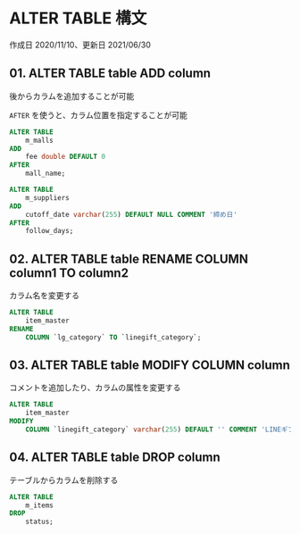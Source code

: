 # ALTER TABLE 構文

作成日 2020/11/10、更新日 2021/06/30

## 01. ALTER TABLE table ADD column

後からカラムを追加することが可能

`AFTER` を使うと、カラム位置を指定することが可能

```sql
ALTER TABLE
    m_malls
ADD
    fee double DEFAULT 0
AFTER
    mall_name;

ALTER TABLE
    m_suppliers
ADD
    cutoff_date varchar(255) DEFAULT NULL COMMENT '締め日'
AFTER
    follow_days;
```

## 02. ALTER TABLE table RENAME COLUMN column1 TO column2

カラム名を変更する

```sql
ALTER TABLE
    item_master
RENAME
    COLUMN `lg_category` TO `linegift_category`;
```

## 03. ALTER TABLE table MODIFY COLUMN column

コメントを追加したり、カラムの属性を変更する

```sql
ALTER TABLE
    item_master
MODIFY
    COLUMN `linegift_category` varchar(255) DEFAULT '' COMMENT 'LINEギフトブランドコード';
```

## 04. ALTER TABLE table DROP column

テーブルからカラムを削除する

```sql
ALTER TABLE
    m_items
DROP
    status;
```
